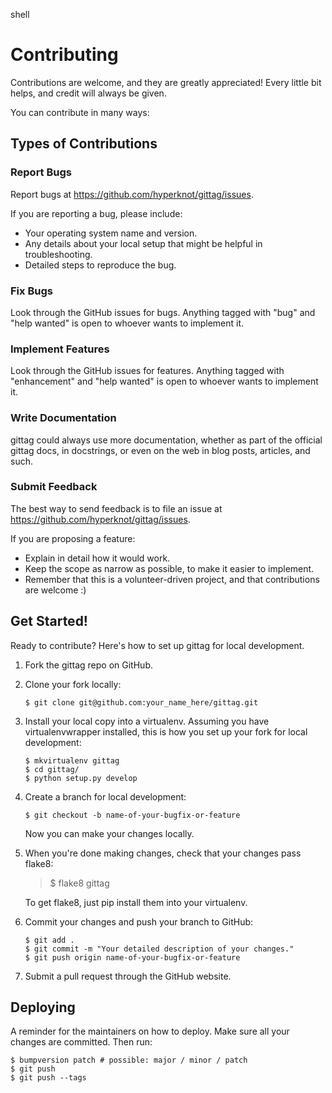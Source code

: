 shell

Contributing
============

Contributions are welcome, and they are greatly appreciated! Every
little bit helps, and credit will always be given.

You can contribute in many ways:

Types of Contributions
----------------------

### Report Bugs

Report bugs at <https://github.com/hyperknot/gittag/issues>.

If you are reporting a bug, please include:

-   Your operating system name and version.
-   Any details about your local setup that might be helpful in
    troubleshooting.
-   Detailed steps to reproduce the bug.

### Fix Bugs

Look through the GitHub issues for bugs. Anything tagged with "bug" and
"help wanted" is open to whoever wants to implement it.

### Implement Features

Look through the GitHub issues for features. Anything tagged with
"enhancement" and "help wanted" is open to whoever wants to implement
it.

### Write Documentation

gittag could always use more documentation, whether as part of the
official gittag docs, in docstrings, or even on the web in blog posts,
articles, and such.

### Submit Feedback

The best way to send feedback is to file an issue at
<https://github.com/hyperknot/gittag/issues>.

If you are proposing a feature:

-   Explain in detail how it would work.
-   Keep the scope as narrow as possible, to make it easier to
    implement.
-   Remember that this is a volunteer-driven project, and that
    contributions are welcome :)

Get Started!
------------

Ready to contribute? Here's how to set up <span
class="title-ref">gittag</span> for local development.

1.  Fork the <span class="title-ref">gittag</span> repo on GitHub.
2.  Clone your fork locally:

        $ git clone git@github.com:your_name_here/gittag.git

3.  Install your local copy into a virtualenv. Assuming you have
    virtualenvwrapper installed, this is how you set up your fork for
    local development:

        $ mkvirtualenv gittag
        $ cd gittag/
        $ python setup.py develop

4.  Create a branch for local development:

        $ git checkout -b name-of-your-bugfix-or-feature

    Now you can make your changes locally.

5.  When you're done making changes, check that your changes pass
    flake8:

    > $ flake8 gittag

    To get flake8, just pip install them into your virtualenv.

6.  Commit your changes and push your branch to GitHub:

        $ git add .
        $ git commit -m "Your detailed description of your changes."
        $ git push origin name-of-your-bugfix-or-feature

7.  Submit a pull request through the GitHub website.

Deploying
---------

A reminder for the maintainers on how to deploy. Make sure all your
changes are committed. Then run:

    $ bumpversion patch # possible: major / minor / patch
    $ git push
    $ git push --tags

